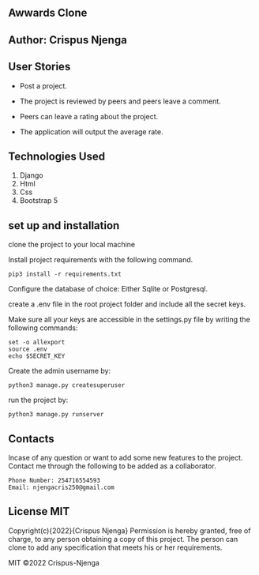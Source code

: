 ## Awwards Clone
## Author: Crispus Njenga
## User Stories
* Post a project.

* The project is reviewed by peers and peers leave a comment. 
* Peers can leave a rating about the project. 
* The application will output the average rate.
## Technologies Used
1. Django
2. Html
3. Css
4. Bootstrap 5
## set up and installation
clone the project to your local machine

Install project requirements with the following command.
    
    pip3 install -r requirements.txt

Configure the database of choice: Either Sqlite or Postgresql.

create a .env file in the root project folder and include all the secret keys.

Make sure all your keys are accessible in the settings.py file by writing the following commands:

    set -o allexport
    source .env
    echo $SECRET_KEY
Create the admin username by:

    python3 manage.py createsuperuser
run the project by:

    python3 manage.py runserver
## Contacts
Incase of any question or want to add some new features to the project. Contact me through the following to be added as a collaborator.

    Phone Number: 254716554593
    Email: njengacris250@gmail.com
## License MIT
Copyright(c){2022}{Crispus Njenga} Permission is hereby granted, free of charge, to any person obtaining a copy of this project. The person can clone to add any specification that meets his or her requirements.

MIT ©2022 Crispus-Njenga